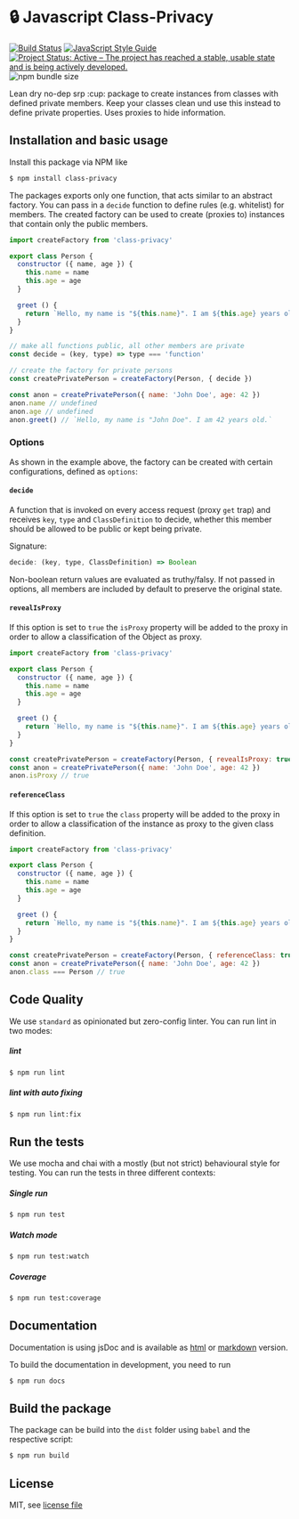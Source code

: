 # :lock: Javascript Class-Privacy

[![Build Status](https://travis-ci.org/jankapunkt/npm-package-template.svg?branch=master)](https://travis-ci.org/jankapunkt/js-class-privacy)
[![JavaScript Style Guide](https://img.shields.io/badge/code_style-standard-brightgreen.svg)](https://standardjs.com)
[![Project Status: Active – The project has reached a stable, usable state and is being actively developed.](https://www.repostatus.org/badges/latest/active.svg)](https://www.repostatus.org/#active)
![npm bundle size](https://img.shields.io/bundlephobia/min/class-privacy)


Lean dry no-dep srp :cup: package to create instances from classes with defined private members.
Keep your classes clean und use this instead to define private properties.
Uses proxies to hide information.

## Installation and basic usage

Install this package via NPM like

```bash
$ npm install class-privacy
```

The packages exports only one function, that acts similar to an abstract factory.
You can pass in a `decide` function to define rules (e.g. whitelist)
for members. The created factory can be used to create (proxies to) instances that
contain only the public members.

```javascript
import createFactory from 'class-privacy'

export class Person {
  constructor ({ name, age }) {
    this.name = name
    this.age = age
  }

  greet () {
    return `Hello, my name is "${this.name}". I am ${this.age} years old.`
  }
}

// make all functions public, all other members are private 
const decide = (key, type) => type === 'function'

// create the factory for private persons 
const createPrivatePerson = createFactory(Person, { decide })

const anon = createPrivatePerson({ name: 'John Doe', age: 42 })
anon.name // undefined
anon.age // undefined
anon.greet() // `Hello, my name is "John Doe". I am 42 years old.`
```

### Options

As shown in the example above, the factory can be created with certain
configurations, defined as `options`:

#### `decide`

A function that is invoked on every access request (proxy `get` trap) 
and receives `key`, `type` and `ClassDefinition` to decide, whether
this member should be allowed to be public or kept being private.

Signature:

```javascript
decide: (key, type, ClassDefinition) => Boolean
```

Non-boolean return values are evaluated as truthy/falsy.
If not passed in options, all members are included by default to preserve the original
state.

#### `revealIsProxy`

If this option is set to `true` the `isProxy` property will be added to the
proxy in order to allow a classification of the Object as proxy.

```javascript
import createFactory from 'class-privacy'

export class Person {
  constructor ({ name, age }) {
    this.name = name
    this.age = age
  }

  greet () {
    return `Hello, my name is "${this.name}". I am ${this.age} years old.`
  }
}

const createPrivatePerson = createFactory(Person, { revealIsProxy: true })
const anon = createPrivatePerson({ name: 'John Doe', age: 42 })
anon.isProxy // true
```

#### `referenceClass`

If this option is set to `true` the `class` property will be added to the
proxy in order to allow a classification of the instance as proxy to the given 
class definition.

```javascript
import createFactory from 'class-privacy'

export class Person {
  constructor ({ name, age }) {
    this.name = name
    this.age = age
  }

  greet () {
    return `Hello, my name is "${this.name}". I am ${this.age} years old.`
  }
}

const createPrivatePerson = createFactory(Person, { referenceClass: true })
const anon = createPrivatePerson({ name: 'John Doe', age: 42 })
anon.class === Person // true
```

## Code Quality

We use `standard` as opinionated but zero-config linter.
You can run lint in two modes:

##### lint 
 
```bash
$ npm run lint
``` 

##### lint with auto fixing

```bash
$ npm run lint:fix
``` 

## Run the tests

We use mocha and chai with a mostly (but not strict) behavioural style for testing.
You can run the tests in three different contexts:

##### Single run

```bash
$ npm run test
``` 

##### Watch mode

```bash
$ npm run test:watch
``` 

##### Coverage

```bash
$ npm run test:coverage
``` 

## Documentation

Documentation is using jsDoc and is available as [html](docs/index.html) or [markdown](api.md) version.

To build the documentation in development, you need to run 

```bash
$ npm run docs
``` 

## Build the package

The package can be build into the `dist` folder using `babel` and the respective script:

```bash
$ npm run build
```


## License

MIT, see [license file](LICENSE)
